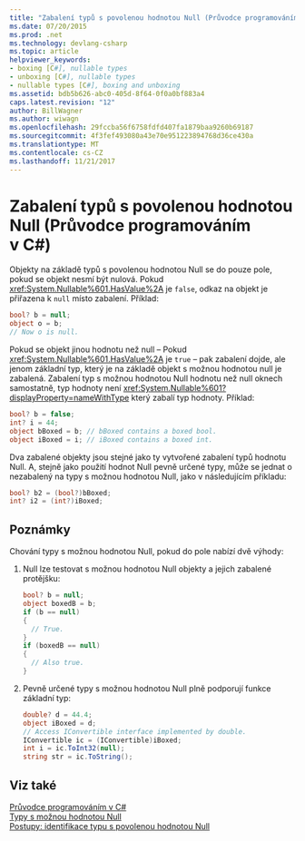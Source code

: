 ```yaml
---
title: "Zabalení typů s povolenou hodnotou Null (Průvodce programováním v C#)"
ms.date: 07/20/2015
ms.prod: .net
ms.technology: devlang-csharp
ms.topic: article
helpviewer_keywords:
- boxing [C#], nullable types
- unboxing [C#], nullable types
- nullable types [C#], boxing and unboxing
ms.assetid: bdb5b626-abc0-405d-8f64-0f0a0bf883a4
caps.latest.revision: "12"
author: BillWagner
ms.author: wiwagn
ms.openlocfilehash: 29fccba56f6758fdfd407fa1879baa9260b69187
ms.sourcegitcommit: 4f3fef493080a43e70e951223894768d36ce430a
ms.translationtype: MT
ms.contentlocale: cs-CZ
ms.lasthandoff: 11/21/2017
---
```

# <a name="boxing-nullable-types-c-programming-guide"></a>Zabalení typů s povolenou hodnotou Null (Průvodce programováním v C#)
Objekty na základě typů s povolenou hodnotou Null se do pouze pole, pokud se objekt nesmí být nulová. Pokud <xref:System.Nullable%601.HasValue%2A> je `false`, odkaz na objekt je přiřazena k `null` místo zabalení. Příklad:  
  
```csharp  
bool? b = null;  
object o = b;  
// Now o is null.  
```  
  
 Pokud se objekt jinou hodnotu než null – Pokud <xref:System.Nullable%601.HasValue%2A> je `true` – pak zabalení dojde, ale jenom základní typ, který je na základě objekt s možnou hodnotou null je zabalená. Zabalení typ s možnou hodnotou Null hodnotu než null oknech samostatně, typ hodnoty není <xref:System.Nullable%601?displayProperty=nameWithType> který zabalí typ hodnoty. Příklad:  
  
```csharp  
bool? b = false;  
int? i = 44;  
object bBoxed = b; // bBoxed contains a boxed bool.  
object iBoxed = i; // iBoxed contains a boxed int.  
```  
  
 Dva zabalené objekty jsou stejné jako ty vytvořené zabalení typů hodnotu Null. A, stejně jako použití hodnot Null pevně určené typy, může se jednat o nezabalený na typy s možnou hodnotou Null, jako v následujícím příkladu:  
  
```csharp  
bool? b2 = (bool?)bBoxed;  
int? i2 = (int?)iBoxed;  
```  
  
## <a name="remarks"></a>Poznámky  
 Chování typy s možnou hodnotou Null, pokud do pole nabízí dvě výhody:  
  
1.  Null lze testovat s možnou hodnotou Null objekty a jejich zabalené protějšku:  
  
    ```csharp  
    bool? b = null;  
    object boxedB = b;  
    if (b == null)  
    {  
      // True.  
    }  
    if (boxedB == null)  
    {  
      // Also true.  
    }  
    ```  
  
2.  Pevně určené typy s možnou hodnotou Null plně podporují funkce základní typ:  
  
    ```csharp  
    double? d = 44.4;  
    object iBoxed = d;  
    // Access IConvertible interface implemented by double.  
    IConvertible ic = (IConvertible)iBoxed;  
    int i = ic.ToInt32(null);  
    string str = ic.ToString();  
    ```  
  
## <a name="see-also"></a>Viz také  
 [Průvodce programováním v C#](../../../csharp/programming-guide/index.md)  
 [Typy s možnou hodnotou Null](../../../csharp/programming-guide/nullable-types/index.md)  
 [Postupy: identifikace typu s povolenou hodnotou Null](../../../csharp/programming-guide/nullable-types/how-to-identify-a-nullable-type.md)
